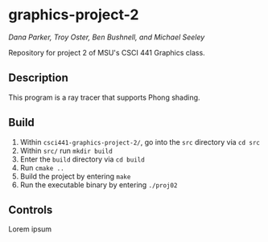 # graphics-project-2

*Dana Parker, Troy Oster, Ben Bushnell, and Michael Seeley*

Repository for project 2 of MSU's CSCI 441 Graphics class.

## Description
This program is a ray tracer that supports Phong shading.

## Build
1. Within `csci441-graphics-project-2/`, go into the `src` directory via `cd src`
2. Within `src/` run `mkdir build`
3. Enter the `build` directory via `cd build`
4. Run `cmake ..`
5. Build the project by entering `make`
6. Run the executable binary by entering `./proj02`

## Controls
Lorem ipsum
